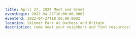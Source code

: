 ```yaml
---
title: April 27, 2024 Meet and Greet
eventbegin: 2022-04-27T16:00:00.000Z
eventend: 2022-04-27T18:00:00.000Z
location: Skinner Park at Duchess and Britain
description: Come meet your neighbors and find resources!
---
```

